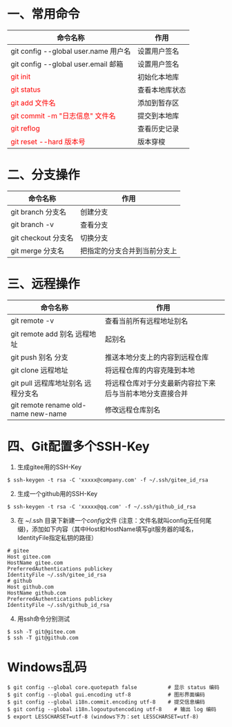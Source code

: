 # 一、常用命令

| 命令名称                                                    | 作用      |
| ------------------------------------------------------- | ------- |
| git config --global user.name 用户名                       | 设置用户签名  |
| git config --global user.email 邮箱                       | 设置用户签名  |
| <span style="color:red">git init</span>                 | 初始化本地库  |
| <span style="color:red">git status</span>               | 查看本地库状态 |
| <span style="color:red">git add 文件名</span>              | 添加到暂存区  |
| <span style="color:red">git commit -m "日志信息" 文件名</span> | 提交到本地库  |
| <span style="color:red">git reflog</span>               | 查看历史记录  |
| <span style="color:red"> git reset --hard 版本号</span>    | 版本穿梭    |



# 二、分支操作

| 命令名称             | 作用             |
| ---------------- | -------------- |
| git branch  分支名  | 创建分支           |
| git branch -v    | 查看分支           |
| git checkout 分支名 | 切换分支           |
| git merge 分支名    | 把指定的分支合并到当前分支上 |





# 三、远程操作



| 命令名称                                | 作用                           |
| ----------------------------------- | ---------------------------- |
| git remote -v                       | 查看当前所有远程地址别名                 |
| git remote add 别名 远程地址              | 起别名                          |
| git push 别名 分支                      | 推送本地分支上的内容到远程仓库              |
| git clone 远程地址                      | 将远程仓库的内容克隆到本地                |
| git pull 远程库地址别名 远程分支名              | 将远程仓库对于分支最新内容拉下来后与当前本地分支直接合并 |
| git remote rename old-name new-name | 修改远程仓库别名                     |





# 四、Git配置多个SSH-Key

1. 生成gitee用的SSH-Key

```shell
$ ssh-keygen -t rsa -C 'xxxxx@company.com' -f ~/.ssh/gitee_id_rsa
```

2. 生成一个github用的SSH-Key

```shell
$ ssh-keygen -t rsa -C 'xxxxx@qq.com' -f ~/.ssh/github_id_rsa
```

3. 在 ~/.ssh 目录下新建一个*config*文件 (注意：文件名就叫config无任何尾缀)，添加如下内容（其中Host和HostName填写git服务器的域名，IdentityFile指定私钥的路径）

```
# gitee
Host gitee.com
HostName gitee.com
PreferredAuthentications publickey
IdentityFile ~/.ssh/gitee_id_rsa
# github
Host github.com
HostName github.com
PreferredAuthentications publickey
IdentityFile ~/.ssh/github_id_rsa
```

4. 用ssh命令分别测试

```shell
$ ssh -T git@gitee.com
$ ssh -T git@github.com
```





# Windows乱码

```shell
$ git config --global core.quotepath false          # 显示 status 编码
$ git config --global gui.encoding utf-8            # 图形界面编码
$ git config --global i18n.commit.encoding utf-8    # 提交信息编码
$ git config --global i18n.logoutputencoding utf-8    # 输出 log 编码
$ export LESSCHARSET=utf-8 (windows下为：set LESSCHARSET=utf-8)
```

